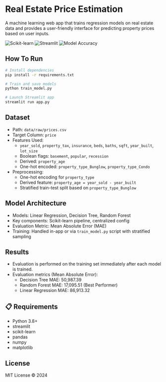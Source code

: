 # Real Estate Price Estimation

A machine learning web app that trains regression models on real estate data and provides a user-friendly interface for predicting property prices based on user inputs.

![Scikit-learn](https://img.shields.io/badge/framework-scikit--learn-blue)
![Streamlit](https://img.shields.io/badge/ui-streamlit-orange)
![Model Accuracy](https://img.shields.io/badge/model-MAE%20~%2011k-success)


## How To Run
```bash
# Install dependencies
pip install -r requirements.txt

# Train and save models
python train_model.py

# Launch Streamlit app
streamlit run app.py
```


## Dataset
- Path: `data/raw/prices.csv`
- Target Column: `price`
- Features Used:
  - `year_sold`, `property_tax`, `insurance`, `beds`, `baths`, `sqft`, `year_built`, `lot_size`
  - Boolean flags: `basement`, `popular`, `recession`
  - Derived: `property_age`
  - One-hot encoded: `property_type_Bunglow`, `property_type_Condo`
- Preprocessing:
  - One-hot encoding for `property_type`
  - Derived feature: `property_age = year_sold - year_built`
  - Stratified train-test split based on `property_type_Bunglow`


## Model Architecture
- Models: Linear Regression, Decision Tree, Random Forest
- Key components: Scikit-learn pipeline, centralized config
- Evaluation Metric: Mean Absolute Error (MAE)
- Training: Handled in-app or via `train_model.py` script with stratified sampling


## Results
- Evaluation is performed on the training set immediately after each model is trained.
- Evaluation metrics (Mean Absolute Error):
  - Decision Tree MAE: 50,987.39
  - Random Forest MAE: 17,095.51 (Best Performer)
  - Linear Regression MAE: 86,913.32


## 📋 Requirements
- Python 3.8+
- streamlit
- scikit-learn
- pandas
- numpy
- matplotlib


## License
MIT License © 2024
